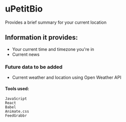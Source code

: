 # uPetitBio

Provides a brief summary for your current location 

## Information it provides:

- Your current time and timezone you're in
- Current news

### Future data to be added
- Current weather and location using Open Weather API

#### Tools used:

```
JavaScript
React
Babel
Animate.css
FeedGrabbr

```
